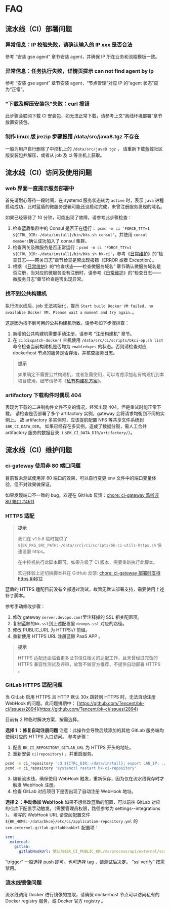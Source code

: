 # FAQ
## 流水线（CI）部署问题
### 异常信息：IP 校验失败，请确认输入的 IP xxx 是否合法
参考 “安装 gse agent” 章节安装 agent，并确保 IP 所在业务和流程模板一致。
### 异常信息：任务执行失败，详情页提示 can not find agent by ip
参考 “安装 gse agent” 章节安装 agent，“节点管理”对应 IP 的“agent 状态”应为“正常”。
### "下载及解压安装包"失败：curl 报错
此步骤会联网下载 CI 安装包，如无法正常下载，请参考上文“离线环境部署”章节放置安装包。
### 制作 linux 版 jrezip 步骤报错 /data/src/java8.tgz 不存在
一般为用户自行删除了中控机上的 `/data/src/java8.tgz` ， 请重新下载蓝鲸社区版安装包并解压，或者从 job 及 ci 等主机上获取。

## 流水线（CI）访问及使用问题
### web 界面一直提示服务部署中

首先请耐心等待一段时间，在 systemd 服务状态转为 `active` 时，表示 `java` 进程启动成功，此时蓝盾的微服务逻辑可能还没启动完成，未曾注册服务发现的域名。

如果已经等待了 10 分钟，可能出现了故障，请参考此步骤检查：
1. 检查蓝盾集群中的 Consul 是否正在运行： `pcmd -m ci 'FORCE_TTY=1 ${CTRL_DIR:-/data/install}/bin/bks.sh consul'`。并使用 `consul members`确认成功加入了 consul 集群。
2. 检查网关及微服务是否正常运行：`pcmd -m ci 'FORCE_TTY=1 ${CTRL_DIR:-/data/install}/bin/bks.sh bk-ci'`，参考《[日常维护](../../增强包维护/蓝盾/Maintenance.md)》的“检查日志——网关日志”章节检查是否出现报错（ERROR 或者 Exception）。
3. 根据 《[日常维护](../../增强包维护/蓝盾/Maintenance.md)》的“检查状态——检查微服务域名” 章节确认微服务域名是否注册，当对应的微服务没有注册时，请参考《[日常维护](../../增强包维护/蓝盾/Maintenance.md)》的“检查日志——微服务日志”章节检查是否出现异常。

### 找不到公共构建机

执行流水线后，job 无法初始化，提示 `Start build Docker VM failed, no available Docker VM. Please wait a moment and try again.`。

这是因为找不到可用的公共构建机所致。请参考如下步骤排查：
1. 新增的公共构建机需要手动注册，请参考 “注册构建机” 章节。
2. 在 `ci(dispatch-docker)` 主机使用 `/data/src/ci/scripts/bkci-op.sh list` 命令检查当前构建机是否均为 `enabled=yes` 的状态。否则请检查对应 dockerhost 节点的服务是否存活，并核查服务日志。

>**提示**
>
> 如果确定不需要公共构建机，或者急需使用，可以考虑添加私有构建机到本项目使用。细节请参考《[私有构建机方案](../../增强包维护/蓝盾/Private-build-setup.md)》。

### artifactory 下载构件时偶现 404
表现为下载的二进制构件文件不变的情况，经常出现 404，但是重试时能正常下载。
请检查是否部署了多个 artifactory 实例，gateway 会将请求均衡到不同的实例上。
故 artifactory 多实例时，应该提前配置 NFS 等共享文件系统到 `$BK_CI_DATA_DIR`。
如果已经存在多实例，造成了数据分裂，需人工合并 artifactory 服务的数据目录（ `$BK_CI_DATA_DIR/artifactory/`）。

## 流水线（CI）维护问题
### ci-gateway 使用非 80 端口问题
目前暂未测试使用非 80 端口的效果，可以自行变更 env 文件中的端口变量体验，但不对效果做保证。

如果发现端口不一致的 bug，欢迎在 GitHub 反馈：[chore: ci-gateway 监听非 80 端口 #4611](https://github.com/Tencent/bk-ci/issues/4611)

### HTTPS 适配
>**提示**
>
> 我们在 v1.5.8 临时提供了 `${BK_PKG_SRC_PATH:-/data/src}/ci/scripts/bk-ci-utils-https.sh` 快速设置 https。
>
> 在中控机执行此脚本即可。如果升级了 CI 版本，需要重新执行此脚本。
>
> 欢迎体验上述切换脚本并在 GitHub 反馈: [chore: ci-gateway 部署时支持 https #4612](https://github.com/Tencent/bk-ci/issues/4612)

蓝盾的 HTTPS 适配目前没有全部通过测试，故暂无默认部署支持，需要使用上述补丁脚本。

参考手动修改步骤：
1. 修改 gateway `server.devops.conf`里注释掉的 SSL 相关配置项。
2. 复制蓝鲸的`bk.ssl`到上述配置里 `devops.ssl` 对应的路径。
3. 修改 PUBLIC_URL 为 HTTPS:// 前缀。
4. 重新使用 HTTPS URL 注册蓝鲸 PaaS APP 。

>**提示**
>
>HTTPS 适配还面临着更多证书信任相关的适配工作，且未曾经过完备的 HTTPS 兼容性测试及评审，故暂不做官方推荐，不提供自动部署 HTTPS 。

### GitLab HTTPS 适配问题

当 GitLab 启用 HTTPS 且 HTTP 默认 30x 跳转到 HTTPS 时，无法自动注册 WebHook 的问题。此问题排期中： [https://github.com/Tencent/bk-ci/issues/2894](https://github.com/Tencent/bk-ci/issues/2894)

目前有 2 种临时解决方案，按需选择。

**选择 1 ：修复自动注册问题**
注意：此操作会导致后续添加的其他 GitLab 服务端均使用对应的 HTTPS 入口访问。
参考步骤：
1. 配置 `BK_CI_REPOSITORY_GITLAB_URL` 为 HTTPS 开头的地址。
2. 重新安装 `ci(repository)` ，并重启服务。
```bash
pcmd -m ci_repository 'cd ${CTRL_DIR:-/data/install}; export LAN_IP; ./bin/install_ci.sh -e ./bin/04-final/ci.env -p "$BK_HOME" -m repository 2>&1;'
pcmd -m ci_repository 'systemctl restart bk-ci-repository'
```
3. 编辑流水线，确保使用 WebHook 触发，重新保存，因为仅在流水线保存时才触发 WebHook 注册。
4. 检查 GitLab 对应项目下是否出现了自动注册 WebHook 地址。

**选择 2 ：手动添加 WebHook**
如果不想修改蓝盾的配置，可以前往 GitLab 对应的仓库下配置手动触发。（需要管理员权限，路径参考为 settings--integrations ）。
填写的 WebHook URL 请查阅配置文件 `${BK_HOME:-/data/bkce}/etc/ci/application-repository.yml` 的 `scm.externel.gitlab.gitlabHookUrl` 配置项：
```yaml
scm:
  external:
    gitlab:
      gitlabHookUrl: 默认为$BK_CI_PUBLIC_URL/ms/process/api/external/scm/gitlab/commit
```
“trigger” 一般选择 push 即可。也可选择 tag ，请测试后决定。
“ssl verify” 按需禁用。

### 流水线镜像问题
流水线调用 Docker 进行镜像的拉取，请确保 dockerhost 节点可以访问私有的 Docker registry 服务，或 Docker 官方 registry 。

